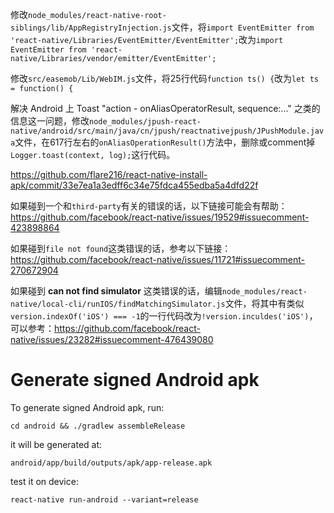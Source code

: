 修改`node_modules/react-native-root-siblings/lib/AppRegistryInjection.js`文件，将`import EventEmitter from 'react-native/Libraries/EventEmitter/EventEmitter';`改为`import EventEmitter from 'react-native/Libraries/vendor/emitter/EventEmitter';`

修改`src/easemob/Lib/WebIM.js`文件，将25行代码`function ts() {`改为`let ts = function() {`

解决 Android 上 Toast "action - onAliasOperatorResult, sequence:..." 之类的信息这一问题，修改`node_modules/jpush-react-native/android/src/main/java/cn/jpush/reactnativejpush/JPushModule.java`文件，在617行左右的`onAliasOperationResult()`方法中，删除或comment掉`Logger.toast(context, log);`这行代码。

https://github.com/flare216/react-native-install-apk/commit/33e7ea1a3edff6c34e75fdca455edba5a4dfd22f

如果碰到一个和`third-party`有关的错误的话，以下链接可能会有帮助：
https://github.com/facebook/react-native/issues/19529#issuecomment-423898864

如果碰到`file not found`这类错误的话，参考以下链接：
https://github.com/facebook/react-native/issues/11721#issuecomment-270672904

如果碰到 **can not find simulator** 这类错误的话，编辑`node_modules/react-native/local-cli/runIOS/findMatchingSimulator.js`文件，将其中有类似`version.indexOf('iOS') === -1`的一行代码改为`!version.inculdes('iOS')`，可以参考：https://github.com/facebook/react-native/issues/23282#issuecomment-476439080

# Generate signed Android apk
To generate signed Android apk, run:
```
cd android && ./gradlew assembleRelease
```
it will be generated at:
```
android/app/build/outputs/apk/app-release.apk
```
test it on device:
```
react-native run-android --variant=release
```